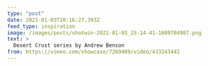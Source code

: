 ```yaml
---
type: "post"
date: 2021-01-03T20:16:27.393Z
feed_type: inspiration
image: /images/posts/shotwin-2021-01-03_15-14-41-1609704987.png
text: >
  Desert Crust series by Andrew Benson
from: https://vimeo.com/showcase/7269489/video/433243441 
---
```

